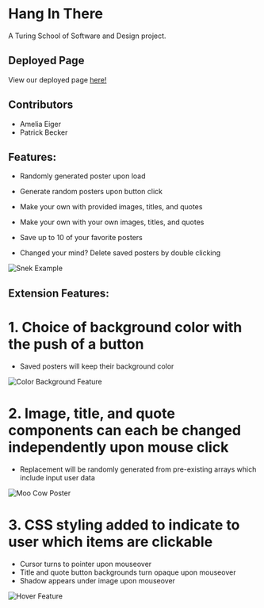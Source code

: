 # Hang In There

A Turing School of Software and Design project.

## Deployed Page 

View our deployed page [here!](https://ameliaeiger.github.io/hang-in-there-boilerplate/)

## Contributors

- Amelia Eiger
- Patrick Becker

## Features:

 - Randomly generated poster upon load

 - Generate random posters upon button click

 - Make your own with provided images, titles, and quotes

 - Make your own with your own images, titles, and quotes

 - Save up to 10 of your favorite posters

 - Changed your mind? Delete saved posters by double clicking

![Snek Example](https://imgur.com/2TfFxLj.png)

## Extension Features:

# 1. Choice of background color with the push of a button

- Saved posters will keep their background color

![Color Background Feature](https://imgur.com/ZbTACz7.png)


# 2. Image, title, and quote components can each be changed independently upon mouse click

- Replacement will be randomly generated from pre-existing arrays which include input user data

![Moo Cow Poster](https://imgur.com/wMUk6IB.png)

# 3. CSS styling added to indicate to user which items are clickable

- Cursor turns to pointer upon mouseover
- Title and quote button backgrounds turn opaque upon mouseover
- Shadow appears under image upon mouseover

![Hover Feature](https://imgur.com/BOFesNi.png)
